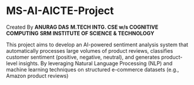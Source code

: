 # **MS-AI-AICTE-Project**
Created By
**ANURAG DAS**
**M.TECH INTG. CSE w/s COGNITIVE COMPUTING**
**SRM INSTITUTE OF SCIENCE & TECHNOLOGY**

This project aims to develop an AI-powered sentiment analysis system that automatically processes large volumes of product reviews, classifies customer sentiment (positive, negative, neutral), and generates product-level insights. By leveraging Natural Language Processing (NLP) and machine learning techniques on structured e-commerce datasets (e.g., Amazon product reviews)
